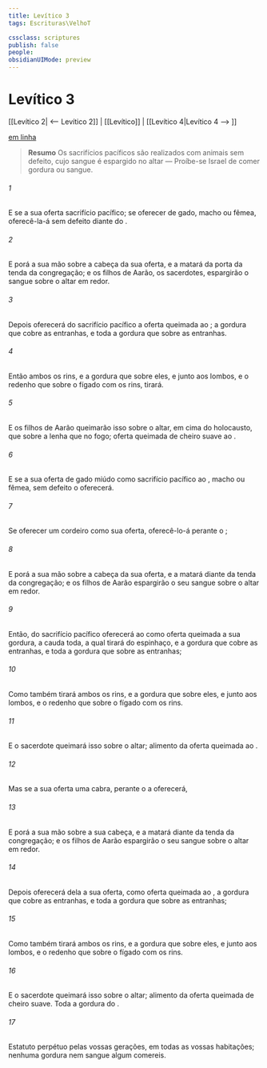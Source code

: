 ```yaml
---
title: Levítico 3
tags: Escrituras\VelhoT

cssclass: scriptures
publish: false
people:
obsidianUIMode: preview
---
```


# Levítico 3
[[Levítico 2| <-- Levítico 2]] | [[Levítico]] | [[Levítico 4|Levítico 4 --> ]]

[em linha](https://churchofjesuschrist.org/study/scriptures/ot/lev/3?lang=por)

> __Resumo__
Os sacrifícios pacíficos são realizados com animais sem defeito, cujo sangue é espargido no altar — Proíbe-se Israel de comer gordura ou sangue.

###### 1 
E se a sua oferta  sacrifício pacífico; se  oferecer de gado, macho ou fêmea, oferecê-la-á sem defeito diante do .

###### 2 
E porá a sua mão sobre a cabeça da sua oferta, e a matará  da porta da tenda da congregação; e os filhos de Aarão, os sacerdotes, espargirão o sangue sobre o altar em redor.

###### 3 
Depois oferecerá do sacrifício pacífico a oferta queimada ao ; a gordura que cobre as entranhas, e toda a gordura que  sobre as entranhas.

###### 4 
Então ambos os rins, e a gordura que  sobre eles, e junto aos lombos, e o redenho que  sobre o fígado com os rins, tirará.

###### 5 
E os filhos de Aarão queimarão isso sobre o altar, em cima do holocausto, que  sobre a lenha que  no fogo; oferta queimada  de cheiro suave ao .

###### 6 
E se a sua oferta  de gado miúdo como sacrifício pacífico ao ,  macho ou fêmea, sem defeito o oferecerá.

###### 7 
Se oferecer um cordeiro como sua oferta, oferecê-lo-á perante o ;

###### 8 
E porá a sua mão sobre a cabeça da sua oferta, e a matará diante da tenda da congregação; e os filhos de Aarão espargirão o seu sangue sobre o altar em redor.

###### 9 
Então, do sacrifício pacífico oferecerá ao  como oferta queimada a sua gordura, a cauda toda, a qual tirará do espinhaço, e a gordura que cobre as entranhas, e toda a gordura que  sobre as entranhas;

###### 10 
Como também tirará ambos os rins, e a gordura que  sobre eles, e junto aos lombos, e o redenho que  sobre o fígado com os rins.

###### 11 
E o sacerdote queimará isso sobre o altar; alimento  da oferta queimada ao .

###### 12 
Mas se a sua oferta  uma cabra, perante o  a oferecerá,

###### 13 
E porá a sua mão sobre a sua cabeça, e a matará diante da tenda da congregação; e os filhos de Aarão espargirão o seu sangue sobre o altar em redor.

###### 14 
Depois oferecerá dela a sua oferta, como oferta queimada ao , a gordura que cobre as entranhas, e toda a gordura que  sobre as entranhas;

###### 15 
Como também tirará ambos os rins, e a gordura que  sobre eles, e junto aos lombos, e o redenho que  sobre o fígado com os rins.

###### 16 
E o sacerdote queimará isso sobre o altar; alimento  da oferta queimada de cheiro suave. Toda a gordura  do .

###### 17 
Estatuto perpétuo  pelas vossas gerações, em todas as vossas habitações; nenhuma gordura nem sangue algum comereis.

